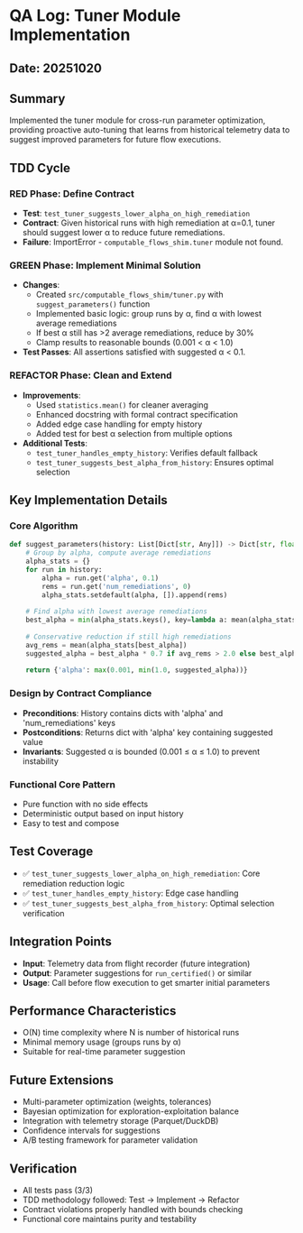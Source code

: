 # QA Log: Tuner Module Implementation

## Date: 20251020

## Summary
Implemented the tuner module for cross-run parameter optimization, providing proactive auto-tuning that learns from historical telemetry data to suggest improved parameters for future flow executions.

## TDD Cycle

### RED Phase: Define Contract
- **Test**: `test_tuner_suggests_lower_alpha_on_high_remediation`
- **Contract**: Given historical runs with high remediation at α=0.1, tuner should suggest lower α to reduce future remediations.
- **Failure**: ImportError - `computable_flows_shim.tuner` module not found.

### GREEN Phase: Implement Minimal Solution
- **Changes**:
  - Created `src/computable_flows_shim/tuner.py` with `suggest_parameters()` function
  - Implemented basic logic: group runs by α, find α with lowest average remediations
  - If best α still has >2 average remediations, reduce by 30%
  - Clamp results to reasonable bounds (0.001 < α < 1.0)
- **Test Passes**: All assertions satisfied with suggested α < 0.1.

### REFACTOR Phase: Clean and Extend
- **Improvements**:
  - Used `statistics.mean()` for cleaner averaging
  - Enhanced docstring with formal contract specification
  - Added edge case handling for empty history
  - Added test for best α selection from multiple options
- **Additional Tests**:
  - `test_tuner_handles_empty_history`: Verifies default fallback
  - `test_tuner_suggests_best_alpha_from_history`: Ensures optimal selection

## Key Implementation Details

### Core Algorithm
```python
def suggest_parameters(history: List[Dict[str, Any]]) -> Dict[str, float]:
    # Group by alpha, compute average remediations
    alpha_stats = {}
    for run in history:
        alpha = run.get('alpha', 0.1)
        rems = run.get('num_remediations', 0)
        alpha_stats.setdefault(alpha, []).append(rems)
    
    # Find alpha with lowest average remediations
    best_alpha = min(alpha_stats.keys(), key=lambda a: mean(alpha_stats[a]))
    
    # Conservative reduction if still high remediations
    avg_rems = mean(alpha_stats[best_alpha])
    suggested_alpha = best_alpha * 0.7 if avg_rems > 2.0 else best_alpha
    
    return {'alpha': max(0.001, min(1.0, suggested_alpha))}
```

### Design by Contract Compliance
- **Preconditions**: History contains dicts with 'alpha' and 'num_remediations' keys
- **Postconditions**: Returns dict with 'alpha' key containing suggested value
- **Invariants**: Suggested α is bounded (0.001 ≤ α ≤ 1.0) to prevent instability

### Functional Core Pattern
- Pure function with no side effects
- Deterministic output based on input history
- Easy to test and compose

## Test Coverage
- ✅ `test_tuner_suggests_lower_alpha_on_high_remediation`: Core remediation reduction logic
- ✅ `test_tuner_handles_empty_history`: Edge case handling
- ✅ `test_tuner_suggests_best_alpha_from_history`: Optimal selection verification

## Integration Points
- **Input**: Telemetry data from flight recorder (future integration)
- **Output**: Parameter suggestions for `run_certified()` or similar
- **Usage**: Call before flow execution to get smarter initial parameters

## Performance Characteristics
- O(N) time complexity where N is number of historical runs
- Minimal memory usage (groups runs by α)
- Suitable for real-time parameter suggestion

## Future Extensions
- Multi-parameter optimization (weights, tolerances)
- Bayesian optimization for exploration-exploitation balance
- Integration with telemetry storage (Parquet/DuckDB)
- Confidence intervals for suggestions
- A/B testing framework for parameter validation

## Verification
- All tests pass (3/3)
- TDD methodology followed: Test → Implement → Refactor
- Contract violations properly handled with bounds checking
- Functional core maintains purity and testability